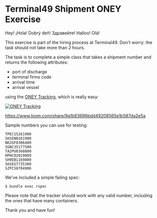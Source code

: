 # Terminal49 Shipment ONEY Exercise

Hey! ¡Hola! Dobrý deň! Здравейте! Halloo! Olá!

This exercise is part of the hiring process at Terminal49. Don't worry: the task should not take more than 2 hours.

The task is to complete a simple class that takes a shipment number and returns the following attributes:

 * port of discharge
 * terminal firms code
 * arrival time
 * arrival vessel

using the [ONEY Tracking](https://ecomm.one-line.com/ecom/CUP_HOM_3301.do), which is really easy:

[![ONEY Tracking](https://cdn.loom.com/sessions/thumbnails/9a1b83696bdd49208565e1b587da2e5a-with-play.gif)](https://www.loom.com/share/9a1b83696bdd49208565e1b587da2e5a "ONEY Tracking!")

https://www.loom.com/share/9a1b83696bdd49208565e1b587da2e5a

Sample numbers you can use for testing:

```
TPEC15261900
SH1EN0261900
NK2GF0306400
SGNC35177500
TA2PU0360800
HPHC02819809
SH9EB1169800
SH1EG7735300
SZPC58704906
```

We've included a simple failing spec:

```
$ bundle exec rspec
```

Please note that the tracker should work with any valid number,
including the ones that have many containers.

Thank you and have fun!
